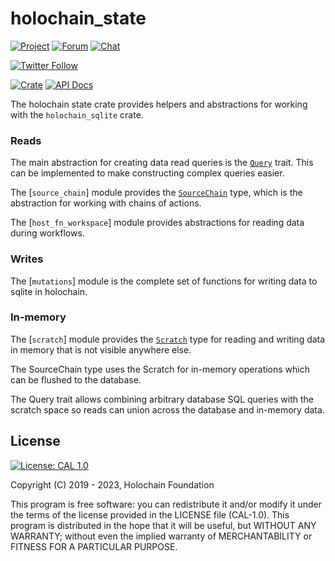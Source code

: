 
# holochain_state

[![Project](https://img.shields.io/badge/project-holochain-blue.svg?style=flat-square)](http://holochain.org/)
[![Forum](https://img.shields.io/badge/chat-forum%2eholochain%2enet-blue.svg?style=flat-square)](https://forum.holochain.org)
[![Chat](https://img.shields.io/badge/chat-chat%2eholochain%2enet-blue.svg?style=flat-square)](https://chat.holochain.org)

[![Twitter Follow](https://img.shields.io/twitter/follow/holochain.svg?style=social&label=Follow)](https://twitter.com/holochain)

[![Crate](https://img.shields.io/crates/v/holochain_state.svg)](https://crates.io/crates/holochain_state)
[![API Docs](https://docs.rs/holochain_state/badge.svg)](https://docs.rs/holochain_state)

The holochain state crate provides helpers and abstractions for working
with the `holochain_sqlite` crate.

### Reads
The main abstraction for creating data read queries is the [`Query`](query::Query) trait.
This can be implemented to make constructing complex queries easier.

The [`source_chain`] module provides the [`SourceChain`](source_chain::SourceChain) type,
which is the abstraction for working with chains of actions.

The [`host_fn_workspace`] module provides abstractions for reading data during workflows.

### Writes
The [`mutations`] module is the complete set of functions
for writing data to sqlite in holochain.

### In-memory
The [`scratch`] module provides the [`Scratch`](scratch::Scratch) type for
reading and writing data in memory that is not visible anywhere else.

The SourceChain type uses the Scratch for in-memory operations which
can be flushed to the database.

The Query trait allows combining arbitrary database SQL queries with
the scratch space so reads can union across the database and in-memory data.

## License
 [![License: CAL 1.0](https://img.shields.io/badge/License-CAL-1.0-blue.svg)](https://github.com/holochain/cryptographic-autonomy-license)

Copyright (C) 2019 - 2023, Holochain Foundation

This program is free software: you can redistribute it and/or modify it under the terms of the license
provided in the LICENSE file (CAL-1.0).  This program is distributed in the hope that it will be useful,
but WITHOUT ANY WARRANTY; without even the implied warranty of MERCHANTABILITY or FITNESS FOR A PARTICULAR
PURPOSE.
